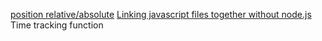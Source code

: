[position relative/absolute](https://css-tricks.com/almanac/properties/p/position/)
[Linking javascript files together without node.js](https://www.scaler.com/topics/javascript/import-js-file-in-js/)
Time tracking function
<!-- (https://www.shecodes.io/athena/52336-how-to-create-a-countdown-timer-in-javascript#:~:text=let%20count%20%3D%2060%3B%20const%20timer,")%3B%20%7D%20%7D%2C%201000)%3B) -->